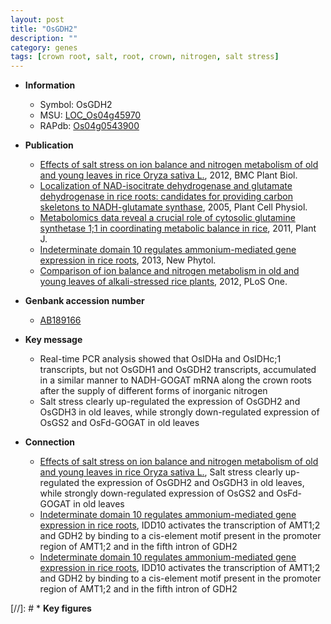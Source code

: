 ```yaml
---
layout: post
title: "OsGDH2"
description: ""
category: genes
tags: [crown root, salt, root, crown, nitrogen, salt stress]
---
```


* **Information**  
    + Symbol: OsGDH2  
    + MSU: [LOC_Os04g45970](http://rice.plantbiology.msu.edu/cgi-bin/ORF_infopage.cgi?orf=LOC_Os04g45970)  
    + RAPdb: [Os04g0543900](http://rapdb.dna.affrc.go.jp/viewer/gbrowse_details/irgsp1?name=Os04g0543900)  

* **Publication**  
    + [Effects of salt stress on ion balance and nitrogen metabolism of old and young leaves in rice Oryza sativa L.](http://www.ncbi.nlm.nih.gov/pubmed?term=Effects+of+salt+stress+on+ion+balance+and+nitrogen+metabolism+of+old+and+young+leaves+in+rice+Oryza+sativa+L.%5BTitle%5D), 2012, BMC Plant Biol.
    + [Localization of NAD-isocitrate dehydrogenase and glutamate dehydrogenase in rice roots: candidates for providing carbon skeletons to NADH-glutamate synthase](http://www.ncbi.nlm.nih.gov/pubmed?term=Localization+of+NAD-isocitrate+dehydrogenase+and+glutamate+dehydrogenase+in+rice+roots:+candidates+for+providing+carbon+skeletons+to+NADH-glutamate+synthase%5BTitle%5D), 2005, Plant Cell Physiol.
    + [Metabolomics data reveal a crucial role of cytosolic glutamine synthetase 1;1 in coordinating metabolic balance in rice](http://www.ncbi.nlm.nih.gov/pubmed?term=Metabolomics+data+reveal+a+crucial+role+of+cytosolic+glutamine+synthetase+1;1+in+coordinating+metabolic+balance+in+rice%5BTitle%5D), 2011, Plant J.
    + [Indeterminate domain 10 regulates ammonium-mediated gene expression in rice roots](http://www.ncbi.nlm.nih.gov/pubmed?term=Indeterminate+domain+10+regulates+ammonium-mediated+gene+expression+in+rice+roots%5BTitle%5D), 2013, New Phytol.
    + [Comparison of ion balance and nitrogen metabolism in old and young leaves of alkali-stressed rice plants](http://www.ncbi.nlm.nih.gov/pubmed?term=Comparison+of+ion+balance+and+nitrogen+metabolism+in+old+and+young+leaves+of+alkali-stressed+rice+plants%5BTitle%5D), 2012, PLoS One.

* **Genbank accession number**  
    + [AB189166](http://www.ncbi.nlm.nih.gov/nuccore/AB189166)

* **Key message**  
    + Real-time PCR analysis showed that OsIDHa and OsIDHc;1 transcripts, but not OsGDH1 and OsGDH2 transcripts, accumulated in a similar manner to NADH-GOGAT mRNA along the crown roots after the supply of different forms of inorganic nitrogen
    + Salt stress clearly up-regulated the expression of OsGDH2 and OsGDH3 in old leaves, while strongly down-regulated expression of OsGS2 and OsFd-GOGAT in old leaves

* **Connection**  
    + [Effects of salt stress on ion balance and nitrogen metabolism of old and young leaves in rice Oryza sativa L.](http://www.ncbi.nlm.nih.gov/pubmed?term=Effects+of+salt+stress+on+ion+balance+and+nitrogen+metabolism+of+old+and+young+leaves+in+rice+Oryza+sativa+L.%5BTitle%5D), Salt stress clearly up-regulated the expression of OsGDH2 and OsGDH3 in old leaves, while strongly down-regulated expression of OsGS2 and OsFd-GOGAT in old leaves
    + [Indeterminate domain 10 regulates ammonium-mediated gene expression in rice roots](http://www.ncbi.nlm.nih.gov/pubmed?term=Indeterminate+domain+10+regulates+ammonium-mediated+gene+expression+in+rice+roots%5BTitle%5D), IDD10 activates the transcription of AMT1;2 and GDH2 by binding to a cis-element motif present in the promoter region of AMT1;2 and in the fifth intron of GDH2
    + [Indeterminate domain 10 regulates ammonium-mediated gene expression in rice roots](http://www.ncbi.nlm.nih.gov/pubmed?term=Indeterminate+domain+10+regulates+ammonium-mediated+gene+expression+in+rice+roots%5BTitle%5D), IDD10 activates the transcription of AMT1;2 and GDH2 by binding to a cis-element motif present in the promoter region of AMT1;2 and in the fifth intron of GDH2

[//]: # * **Key figures**  


